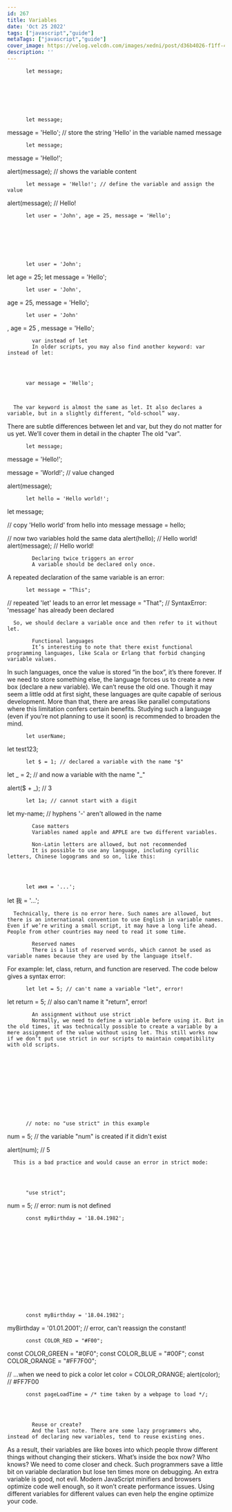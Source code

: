 ```yaml
---
id: 267
title: Variables
date: 'Oct 25 2022'
tags: ["javascript","guide"]
metaTags: ["javascript","guide"]
cover_image: https://velog.velcdn.com/images/xedni/post/d36b4026-f1ff-498e-b149-99e67a9b8691/title_javascript2.png
description: ''
---
```



      
        
        
          let message;
        
      
      
      
      
        
        
          let message;

message = 'Hello'; // store the string 'Hello' in the variable named message
        
      
      
      
      
        
        
          
            
          
          
            
          
        
        
          let message;
message = 'Hello!';

alert(message); // shows the variable content
        
      
      
      
      
        
        
          
            
          
          
            
          
        
        
          let message = 'Hello!'; // define the variable and assign the value

alert(message); // Hello!
        
      
      
      
      
        
        
          let user = 'John', age = 25, message = 'Hello';
        
      
      
      
      
        
        
          let user = 'John';
let age = 25;
let message = 'Hello';
        
      
      
      
      
        
        
          let user = 'John',
  age = 25,
  message = 'Hello';
        
      
      
      
      
        
        
          let user = 'John'
  , age = 25
  , message = 'Hello';
        
      
      
      
            var instead of let
            In older scripts, you may also find another keyword: var instead of let:

      
        
        
          var message = 'Hello';
        
      
      
      The var keyword is almost the same as let. It also declares a variable, but in a slightly different, “old-school” way.
There are subtle differences between let and var, but they do not matter for us yet. We’ll cover them in detail in the chapter The old "var".

      
        
        
          
            
          
          
            
          
        
        
          let message;

message = 'Hello!';

message = 'World!'; // value changed

alert(message);
        
      
      
      
      
        
        
          
            
          
          
            
          
        
        
          let hello = 'Hello world!';

let message;

// copy 'Hello world' from hello into message
message = hello;

// now two variables hold the same data
alert(hello); // Hello world!
alert(message); // Hello world!
        
      
      
      
            Declaring twice triggers an error
            A variable should be declared only once.
A repeated declaration of the same variable is an error:

      
        
        
          
            
          
          
            
          
        
        
          let message = "This";

// repeated 'let' leads to an error
let message = "That"; // SyntaxError: 'message' has already been declared
        
      
      
      So, we should declare a variable once and then refer to it without let.

            Functional languages
            It’s interesting to note that there exist functional programming languages, like Scala or Erlang that forbid changing variable values.
In such languages, once the value is stored “in the box”, it’s there forever. If we need to store something else, the language forces us to create a new box (declare a new variable). We can’t reuse the old one.
Though it may seem a little odd at first sight, these languages are quite capable of serious development. More than that, there are areas like parallel computations where this limitation confers certain benefits. Studying such a language (even if you’re not planning to use it soon) is recommended to broaden the mind.

      
        
        
          let userName;
let test123;
        
      
      
      
      
        
        
          
            
          
          
            
          
        
        
          let $ = 1; // declared a variable with the name "$"
let _ = 2; // and now a variable with the name "_"

alert($ + _); // 3
        
      
      
      
      
        
        
          let 1a; // cannot start with a digit

let my-name; // hyphens '-' aren't allowed in the name
        
      
      
      
            Case matters
            Variables named apple and APPLE are two different variables.

            Non-Latin letters are allowed, but not recommended
            It is possible to use any language, including cyrillic letters, Chinese logograms and so on, like this:

      
        
        
          let имя = '...';
let 我 = '...';
        
      
      
      Technically, there is no error here. Such names are allowed, but there is an international convention to use English in variable names. Even if we’re writing a small script, it may have a long life ahead. People from other countries may need to read it some time.

            Reserved names
            There is a list of reserved words, which cannot be used as variable names because they are used by the language itself.
For example: let, class, return, and function are reserved.
The code below gives a syntax error:

      
        
        
          
            
          
          
            
          
        
        
          let let = 5; // can't name a variable "let", error!
let return = 5; // also can't name it "return", error!
        
      
      
      
            An assignment without use strict
            Normally, we need to define a variable before using it. But in the old times, it was technically possible to create a variable by a mere assignment of the value without using let. This still works now if we don’t put use strict in our scripts to maintain compatibility with old scripts.

      
        
        
          
            
          
          
            
          
        
        
          // note: no "use strict" in this example

num = 5; // the variable "num" is created if it didn't exist

alert(num); // 5
        
      
      
      This is a bad practice and would cause an error in strict mode:

      
        
        
          "use strict";

num = 5; // error: num is not defined
        
      
      
      
      
        
        
          const myBirthday = '18.04.1982';
        
      
      
      
      
        
        
          
            
          
          
            
          
        
        
          const myBirthday = '18.04.1982';

myBirthday = '01.01.2001'; // error, can't reassign the constant!
        
      
      
      
      
        
        
          
            
          
          
            
          
        
        
          const COLOR_RED = "#F00";
const COLOR_GREEN = "#0F0";
const COLOR_BLUE = "#00F";
const COLOR_ORANGE = "#FF7F00";

// ...when we need to pick a color
let color = COLOR_ORANGE;
alert(color); // #FF7F00
        
      
      
      
      
        
        
          const pageLoadTime = /* time taken by a webpage to load */;
        
      
      
      
            Reuse or create?
            And the last note. There are some lazy programmers who, instead of declaring new variables, tend to reuse existing ones.
As a result, their variables are like boxes into which people throw different things without changing their stickers. What’s inside the box now? Who knows? We need to come closer and check.
Such programmers save a little bit on variable declaration but lose ten times more on debugging.
An extra variable is good, not evil.
Modern JavaScript minifiers and browsers optimize code well enough, so it won’t create performance issues. Using different variables for different values can even help the engine optimize your code.

